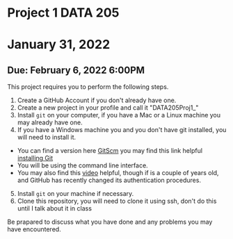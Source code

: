 # Project 1 DATA 205
# January 31, 2022
## Due: February 6, 2022 6:00PM

This project requires you to perform the following steps.

1. Create a GitHub Account if you don't already have one.
2. Create a new project in your profile and call it "DATA205Proj1_<yourlastname>"
3. Install `git` on your computer, if you have a Mac or a Linux machine you may already have one.
4. If you have a Windows machine you and you don't have git installed, you will need to install it.
  * You can find a version here [GitScm](https://git-scm.com) you may find this link helpful [installing Git](https://www.computerhope.com/issues/ch001927.htm)
  * You will be using the command line interface.
  * You may also find this [video](https://www.youtube.com/watch?v=RGOj5yH7evk) helpful, though if is a couple of years old, and GitHub has recently 
	changed its authentication procedures. 

5. Install `git` on your machine if necessary.
5. Clone this repository, you will need to clone it using ssh, don't do this until I talk about it in class



 
Be prapared to discuss what you have done and any problems you may have encountered.
